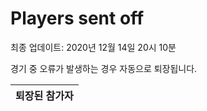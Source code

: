 # Players sent off
최종 업데이트: 2020년 12월 14일 20시 10분


경기 중 오류가 발생하는 경우 자동으로 퇴장됩니다.


| 퇴장된 참가자 |
|:---:|